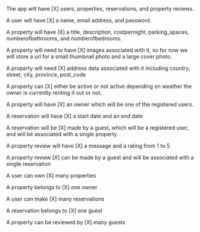 The app will have [X]
  users,
  properties,
  reservations,
  and property reviews.

A user will have [X]
  a name,
  email address,
  and password.

A property will have [X]
  a title,
  description,
  costpernight,
  parking_spaces,
  numberofbathrooms,
  and numberofbedrooms.

A property will need to have [X]
  images associated with it, 
    so for now we will store a url for a small thumbnail photo
    and a large cover photo.

A property will need [X]
  address data associated with it including
    country,
    street,
    city,
    province,
    post_code

A property can [X]
  either be active or not
  active depending on weather
    the owner is currently renting it out or not.

A property will have [X]
  an owner which will be one of the registered users.

A reservation will have [X]
  a start date
  and an end date

A reservation will be [X]
  made by a guest, which will be a registered user,
  and will be associated with a single property

A property review will have [X]
  a message
  and a rating from 1 to 5

A property review [X]
  can be made by a guest
  and will be associated with a single reservation

A user can own [X]
  many properties

A property belongs to [X]
  one owner

A user can make [X]
  many reservations

A reservation belongs to [X]
  one guest

A property can be reviewed by [X]
  many guests